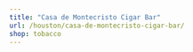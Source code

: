 ```yaml
---
title: "Casa de Montecristo Cigar Bar"
url: /houston/casa-de-montecristo-cigar-bar/
shop: tobacco
---
```

